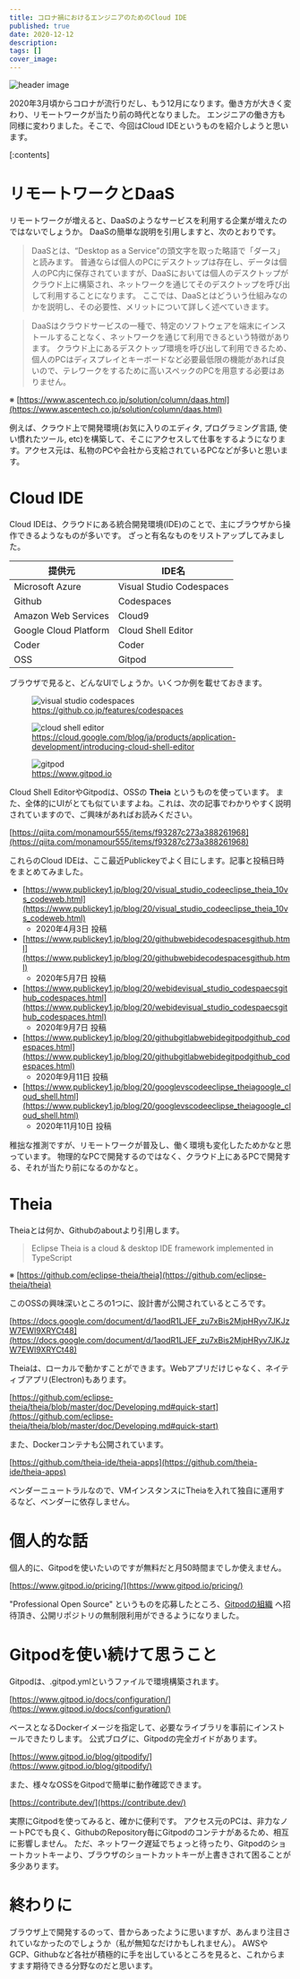 ```yaml
---
title: コロナ禍におけるエンジニアのためのCloud IDE
published: true
date: 2020-12-12
description: 
tags: []
cover_image: 
---
```


![header image](https://res.cloudinary.com/silverbirder/image/upload/v1613138210/silver-birder.github.io/blog/20201211224606.png)

2020年3月頃からコロナが流行りだし、もう12月になります。働き方が大きく変わり、リモートワークが当たり前の時代となりました。
エンジニアの働き方も同様に変わりました。そこで、今回はCloud IDEというものを紹介しようと思います。

[:contents]

# リモートワークとDaaS

リモートワークが増えると、DaaSのようなサービスを利用する企業が増えたのではないでしょうか。
DaaSの簡単な説明を引用しますと、次のとおりです。

> DaaSとは、“Desktop as a Service”の頭文字を取った略語で「ダース」と読みます。
普通ならば個人のPCにデスクトップは存在し、データは個人のPC内に保存されていますが、DaaSにおいては個人のデスクトップがクラウド上に構築され、ネットワークを通じてそのデスクトップを呼び出して利用することになります。
ここでは、DaaSとはどういう仕組みなのかを説明し、その必要性、メリットについて詳しく述べていきます。

> DaaSはクラウドサービスの一種で、特定のソフトウェアを端末にインストールすることなく、ネットワークを通じて利用できるという特徴があります。
クラウド上にあるデスクトップ環境を呼び出して利用できるため、個人のPCはディスプレイとキーボードなど必要最低限の機能があれば良いので、テレワークをするために高いスペックのPCを用意する必要はありません。

※ [https://www.ascentech.co.jp/solution/column/daas.html](https://www.ascentech.co.jp/solution/column/daas.html)


例えば、クラウド上で開発環境(お気に入りのエディタ, プログラミング言語, 使い慣れたツール, etc)を構築して、そこにアクセスして仕事をするようになります。アクセス元は、私物のPCや会社から支給されているPCなどが多いと思います。

# Cloud IDE

Cloud IDEは、クラウドにある統合開発環境(IDE)のことで、主にブラウザから操作できるようなものが多いです。
ざっと有名なものをリストアップしてみました。

|提供元|IDE名|
|--|--|
|Microsoft Azure|Visual Studio Codespaces|
|Github|Codespaces|
|Amazon Web Services|Cloud9|
|Google Cloud Platform|Cloud Shell Editor|
|Coder|Coder|
|OSS|Gitpod|

ブラウザで見ると、どんなUIでしょうか。いくつか例を載せておきます。

<figure title="github-codespaces">
<img alt="visual studio codespaces" src="https://visualstudio.microsoft.com/wp-content/uploads/2020/09/codespaces-vs.png">
<figcaption><a href="https://github.co.jp/features/codespaces">https://github.co.jp/features/codespaces</a></figcaption>
</figure>

<figure title="cloud-shell-editor">
<img alt="cloud shell editor" src="https://storage.googleapis.com/gweb-cloudblog-publish/images/Cloud_shell_editor.max-2000x2000.jpg">
<figcaption><a href="https://cloud.google.com/blog/ja/products/application-development/introducing-cloud-shell-editor">https://cloud.google.com/blog/ja/products/application-development/introducing-cloud-shell-editor</a></figcaption>
</figure>

<figure title="gitpod">
<img alt="gitpod" src="https://www.gitpod.io/images/gitpod-editor.jpg">
<figcaption><a href="https://www.gitpod.io">https://www.gitpod.io</a></figcaption>
</figure>

Cloud Shell EditorやGitpodは、OSSの **Theia** というものを使っています。
また、全体的にUIがとても似ていますよね。これは、次の記事でわかりやすく説明されていますので、ご興味があればお読みください。

[https://qiita.com/monamour555/items/f93287c273a388261968](https://qiita.com/monamour555/items/f93287c273a388261968)  <!--  TODO: embed  -->

これらのCloud IDEは、ここ最近Publickeyでよく目にします。記事と投稿日時をまとめてみました。

* [https://www.publickey1.jp/blog/20/visual_studio_codeeclipse_theia_10vs_codeweb.html](https://www.publickey1.jp/blog/20/visual_studio_codeeclipse_theia_10vs_codeweb.html)
  * 2020年4月3日 投稿
* [https://www.publickey1.jp/blog/20/githubwebidecodespacesgithub.html](https://www.publickey1.jp/blog/20/githubwebidecodespacesgithub.html)
  * 2020年5月7日 投稿
* [https://www.publickey1.jp/blog/20/webidevisual_studio_codespaecsgithub_codespaces.html](https://www.publickey1.jp/blog/20/webidevisual_studio_codespaecsgithub_codespaces.html)
  * 2020年9月7日 投稿
* [https://www.publickey1.jp/blog/20/githubgitlabwebidegitpodgithub_codespaces.html](https://www.publickey1.jp/blog/20/githubgitlabwebidegitpodgithub_codespaces.html)
  * 2020年9月11日 投稿
* [https://www.publickey1.jp/blog/20/googlevscodeeclipse_theiagoogle_cloud_shell.html](https://www.publickey1.jp/blog/20/googlevscodeeclipse_theiagoogle_cloud_shell.html)
  * 2020年11月10日 投稿

稚拙な推測ですが、リモートワークが普及し、働く環境も変化したためかなと思っています。
物理的なPCで開発するのではなく、クラウド上にあるPCで開発する、それが当たり前になるのかなと。

# Theia

Theiaとは何か、Githubのaboutより引用します。

> Eclipse Theia is a cloud & desktop IDE framework implemented in TypeScript

※ [https://github.com/eclipse-theia/theia](https://github.com/eclipse-theia/theia)

このOSSの興味深いところの1つに、設計書が公開されているところです。

[https://docs.google.com/document/d/1aodR1LJEF_zu7xBis2MjpHRyv7JKJzW7EWI9XRYCt48](https://docs.google.com/document/d/1aodR1LJEF_zu7xBis2MjpHRyv7JKJzW7EWI9XRYCt48)  <!--  TODO: embed  -->

Theiaは、ローカルで動かすことができます。Webアプリだけじゃなく、ネイティブアプリ(Electron)もあります。

[https://github.com/eclipse-theia/theia/blob/master/doc/Developing.md#quick-start](https://github.com/eclipse-theia/theia/blob/master/doc/Developing.md#quick-start)  <!--  TODO: embed  -->

また、Dockerコンテナも公開されています。

[https://github.com/theia-ide/theia-apps](https://github.com/theia-ide/theia-apps)  <!--  TODO: embed  -->

ベンダーニュートラルなので、VMインスタンスにTheiaを入れて独自に運用するなど、ベンダーに依存しません。

# 個人的な話

個人的に、Gitpodを使いたいのですが無料だと月50時間までしか使えません。

[https://www.gitpod.io/pricing/](https://www.gitpod.io/pricing/)  <!--  TODO: embed  -->

"Professional Open Source" というものを応募したところ、[Gitpodの組織](https://github.com/gitpod-io) へ招待頂き、公開リポジトリの無制限利用ができるようになりました。

# Gitpodを使い続けて思うこと

Gitpodは、.gitpod.ymlというファイルで環境構築されます。

[https://www.gitpod.io/docs/configuration/](https://www.gitpod.io/docs/configuration/)  <!--  TODO: embed  -->

ベースとなるDockerイメージを指定して、必要なライブラリを事前にインストールできたりします。
公式ブログに、Gitpodの完全ガイドがあります。

[https://www.gitpod.io/blog/gitpodify/](https://www.gitpod.io/blog/gitpodify/)  <!--  TODO: embed  -->

また、様々なOSSをGitpodで簡単に動作確認できます。

[https://contribute.dev/](https://contribute.dev/)

実際にGitpodを使ってみると、確かに便利です。
アクセス元のPCは、非力なノートPCでも良く、GithubのRepository毎にGitpodのコンテナがあるため、相互に影響しません。
ただ、ネットワーク遅延でちょっと待ったり、Gitpodのショートカットキーより、ブラウザのショートカットキーが上書きされて困ることが多少あります。

# 終わりに
ブラウザ上で開発するのって、昔からあったように思いますが、あんまり注目されていなかったのでしょうか（私が無知なだけかもしれません）。
AWSやGCP、Githubなど各社が積極的に手を出しているところを見ると、これからますます期待できる分野なのだと思います。
